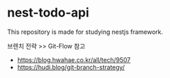 # nest-todo-api
This repository is made for studying nestjs framework.


브렌치 전략 >> Git-Flow
참고 
  - https://blog.hwahae.co.kr/all/tech/9507
  - https://hudi.blog/git-branch-strategy/
